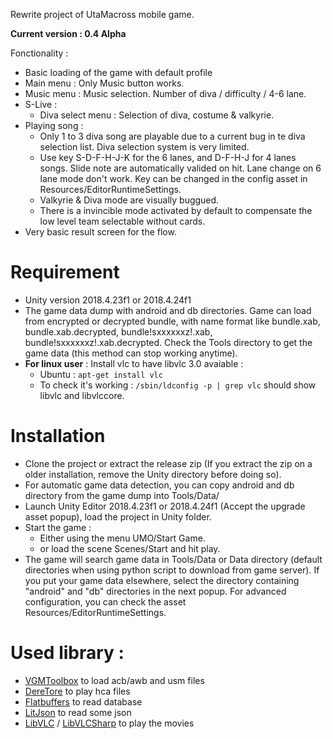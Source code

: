 Rewrite project of UtaMacross mobile game. 

**Current version : 0.4 Alpha**

Fonctionality : 
* Basic loading of the game with default profile
* Main menu : Only Music button works.
* Music menu : Music selection. Number of diva / difficulty / 4-6 lane.
* S-Live :
  * Diva select menu : Selection of diva, costume & valkyrie.
* Playing song :
  * Only 1 to 3 diva song are playable due to a current bug in te diva selection list. Diva selection system is very limited.
  * Use key S-D-F-H-J-K for the 6 lanes, and D-F-H-J for 4 lanes songs. Slide note are automatically valided on hit. Lane change on 6 lane mode don't work. Key can be changed in the config asset in Resources/EditorRuntimeSettings.
  * Valkyrie & Diva mode are visually buggued.
  * There is a invincible mode activated by default to compensate the low level team selectable without cards.
* Very basic result screen for the flow.

# Requirement

* Unity version 2018.4.23f1 or 2018.4.24f1
* The game data dump with android and db directories. Game can load from encrypted or decrypted bundle, with name format like bundle.xab, bundle.xab.decrypted, bundle!sxxxxxxz!.xab, bundle!sxxxxxxz!.xab.decrypted. Check the Tools directory to get the game data (this method can stop working anytime).
* **For linux user** : Install vlc to have libvlc 3.0 avaiable :
  * Ubuntu : ```apt-get install vlc```
  * To check it's working : ```/sbin/ldconfig -p | grep vlc``` should show libvlc and libvlccore.

# Installation

* Clone the project or extract the release zip (If you extract the zip on a older installation, remove the Unity directory before doing so).
* For automatic game data detection, you can copy android and db directory from the game dump into Tools/Data/
* Launch Unity Editor 2018.4.23f1 or 2018.4.24f1 (Accept the upgrade asset popup), load the project in Unity folder.
* Start the game : 
  * Either using the menu UMO/Start Game.
  * or load the scene Scenes/Start and hit play.
* The game will search game data in Tools/Data or Data directory (default directories when using python script to download from game server). If you put your game data elsewhere, select the directory containing "android" and "db" directories in the next popup. For advanced configuration, you can check the asset Resources/EditorRuntimeSettings.

# Used library :

* [VGMToolbox](https://sourceforge.net/projects/vgmtoolbox/) to load acb/awb and usm files
* [DereTore](https://github.com/OpenCGSS/DereTore) to play hca files
* [Flatbuffers](https://google.github.io/flatbuffers/) to read database
* [LitJson](https://litjson.net/) to read some json
* [LibVLC](https://code.videolan.org/videolan/vlc) / [LibVLCSharp](https://code.videolan.org/videolan/LibVLCSharp) to play the movies
